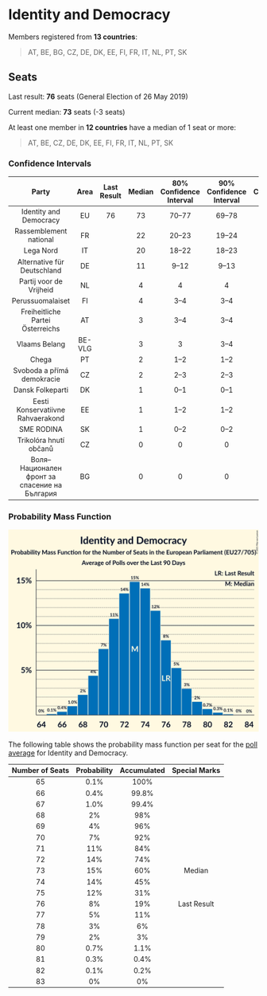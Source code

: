 # Identity and Democracy

Members registered from **13 countries**:

> AT, BE, BG, CZ, DE, DK, EE, FI, FR, IT, NL, PT, SK

## Seats

Last result: **76** seats (General Election of 26 May 2019)

Current median: **73** seats (-3 seats)

At least one member in **12 countries** have a median of 1 seat or more:

> AT, BE, CZ, DE, DK, EE, FI, FR, IT, NL, PT, SK

### Confidence Intervals

| Party | Area | Last Result | Median | 80% Confidence Interval | 90% Confidence Interval | 95% Confidence Interval | 99% Confidence Interval |
|:-----:|:----:|:-----------:|:------:|:-----------------------:|:-----------------------:|:-----------------------:|:-----------------------:|
| Identity and Democracy | EU | 76 | 73 | 70–77 | 69–78 | 68–79 | 66–80 |
| Rassemblement national | FR | | 22 | 20–23 | 19–24 | 19–24 | 18–24 |
| Lega Nord | IT | | 20 | 18–22 | 18–23 | 17–23 | 16–25 |
| Alternative für Deutschland | DE | | 11 | 9–12 | 9–13 | 8–13 | 8–13 |
| Partij voor de Vrijheid | NL | | 4 | 4 | 4 | 4 | 4 |
| Perussuomalaiset | FI | | 4 | 3–4 | 3–4 | 3–4 | 3–4 |
| Freiheitliche Partei Österreichs | AT | | 3 | 3–4 | 3–4 | 2–4 | 2–4 |
| Vlaams Belang | BE-VLG | | 3 | 3 | 3–4 | 3–4 | 2–4 |
| Chega | PT | | 2 | 1–2 | 1–2 | 1–2 | 1–2 |
| Svoboda a přímá demokracie | CZ | | 2 | 2–3 | 2–3 | 2–3 | 2–3 |
| Dansk Folkeparti | DK | | 1 | 0–1 | 0–1 | 0–1 | 0–1 |
| Eesti Konservatiivne Rahvaerakond | EE | | 1 | 1–2 | 1–2 | 1–2 | 1–2 |
| SME RODINA | SK | | 1 | 0–2 | 0–2 | 0–2 | 0–2 |
| Trikolóra hnutí občanů | CZ | | 0 | 0 | 0 | 0 | 0 |
| Воля–Национален фронт за спасение на България | BG | | 0 | 0 | 0 | 0–1 | 0–1 |

### Probability Mass Function

![Graph with seats probability mass function not yet produced](average-2021-03-31-seats-pmf-identityanddemocracy.png "Seats Probability Mass Function")

The following table shows the probability mass function per seat for the [poll average](average-2021-03-31.html) for Identity and Democracy.

| Number of Seats | Probability | Accumulated | Special Marks |
|:---------------:|:-----------:|:-----------:|:-------------:|
| 65 | 0.1% | 100% |  |
| 66 | 0.4% | 99.8% |  |
| 67 | 1.0% | 99.4% |  |
| 68 | 2% | 98% |  |
| 69 | 4% | 96% |  |
| 70 | 7% | 92% |  |
| 71 | 11% | 84% |  |
| 72 | 14% | 74% |  |
| 73 | 15% | 60% | Median |
| 74 | 14% | 45% |  |
| 75 | 12% | 31% |  |
| 76 | 8% | 19% | Last Result |
| 77 | 5% | 11% |  |
| 78 | 3% | 6% |  |
| 79 | 2% | 3% |  |
| 80 | 0.7% | 1.1% |  |
| 81 | 0.3% | 0.4% |  |
| 82 | 0.1% | 0.2% |  |
| 83 | 0% | 0% |  |


